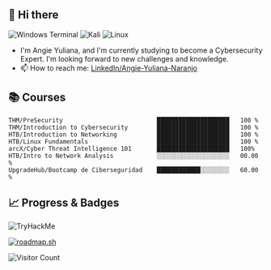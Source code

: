 ## 👋 Hi there
![Windows Terminal](https://img.shields.io/badge/Windows%20Terminal-%234D4D4D.svg?style=for-the-badge&logo=windows-terminal&logoColor=white)
![Kali](https://img.shields.io/badge/Kali-268BEE?style=for-the-badge&logo=kalilinux&logoColor=white)
![Linux](https://img.shields.io/badge/Linux-FCC624?style=for-the-badge&logo=linux&logoColor=black)
- I'm Angie Yuliana, and I'm currently studying to become a Cybersecurity Expert. I'm looking forward to new challenges and knowledge.
- 📫 How to reach me: [LinkedIn/Angie-Yuliana-Naranjo](www.linkedin.com/in/angie-yuliana-naranjo)

## 📚 Courses
<!-- █ ░-->
```
THM/PreSecurity                          ████████████████████   100 %
THM/Introduction to Cybersecurity        ████████████████████   100 %
HTB/Introduction to Networking           ████████████████████   100 %
HTB/Linux Fundamentals                   ████████████████████   100 %
arcX/Cyber Threat Intelligence 101       ████████████████████   100%
HTB/Intro to Network Analysis            ░░░░░░░░░░░░░░░░░░░░   00.00 %
UpgradeHub/Bootcamp de Ciberseguridad    ████████████░░░░░░░░   60.00 %       
```

## 📈 Progress & Badges
<!-- TryHackMe -->
<img src="https://tryhackme-badges.s3.amazonaws.com/goldendynasty.png" alt="TryHackMe">

<!-- Roadmap -->
<a href="https://roadmap.sh"><img src="https://roadmap.sh/card/tall/66bdfb0891320df4bde6c66e?variant=dark" alt="roadmap.sh"/></a>


![Visitor Count](https://profile-counter.glitch.me/goldendynasty/count.svg) <!-- credits: https://x.com/ryanlanciaux/status/1283755637126705152 -->
